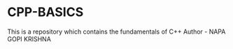 # CPP-BASICS
This is a repository which contains the fundamentals of C++
Author - NAPA GOPI KRISHNA
